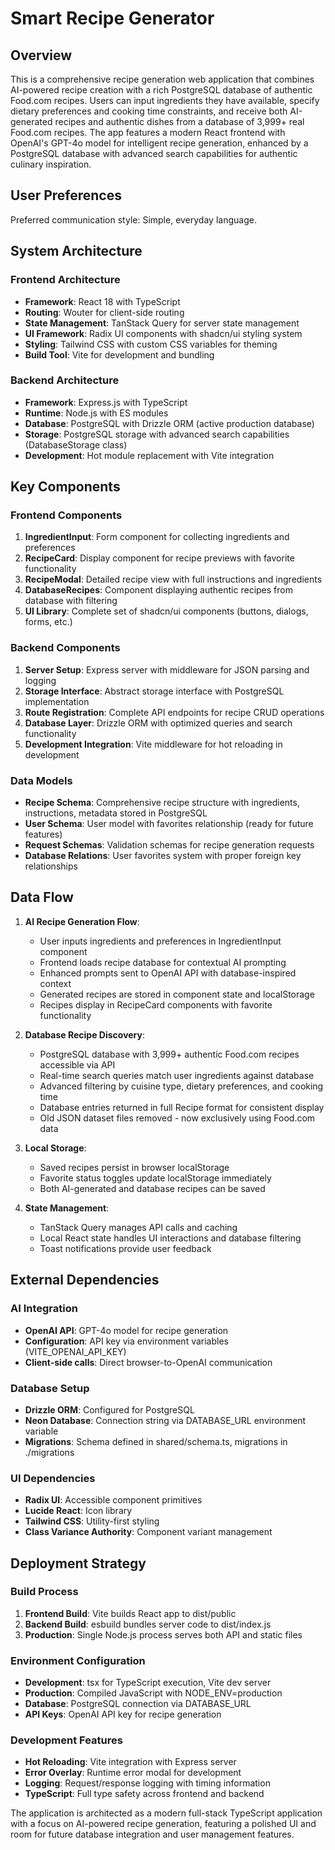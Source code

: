 # Smart Recipe Generator

## Overview

This is a comprehensive recipe generation web application that combines AI-powered recipe creation with a rich PostgreSQL database of authentic Food.com recipes. Users can input ingredients they have available, specify dietary preferences and cooking time constraints, and receive both AI-generated recipes and authentic dishes from a database of 3,999+ real Food.com recipes. The app features a modern React frontend with OpenAI's GPT-4o model for intelligent recipe generation, enhanced by a PostgreSQL database with advanced search capabilities for authentic culinary inspiration.

## User Preferences

Preferred communication style: Simple, everyday language.

## System Architecture

### Frontend Architecture
- **Framework**: React 18 with TypeScript
- **Routing**: Wouter for client-side routing
- **State Management**: TanStack Query for server state management
- **UI Framework**: Radix UI components with shadcn/ui styling system
- **Styling**: Tailwind CSS with custom CSS variables for theming
- **Build Tool**: Vite for development and bundling

### Backend Architecture
- **Framework**: Express.js with TypeScript
- **Runtime**: Node.js with ES modules
- **Database**: PostgreSQL with Drizzle ORM (active production database)
- **Storage**: PostgreSQL storage with advanced search capabilities (DatabaseStorage class)
- **Development**: Hot module replacement with Vite integration

## Key Components

### Frontend Components
1. **IngredientInput**: Form component for collecting ingredients and preferences
2. **RecipeCard**: Display component for recipe previews with favorite functionality
3. **RecipeModal**: Detailed recipe view with full instructions and ingredients
4. **DatabaseRecipes**: Component displaying authentic recipes from database with filtering
5. **UI Library**: Complete set of shadcn/ui components (buttons, dialogs, forms, etc.)

### Backend Components
1. **Server Setup**: Express server with middleware for JSON parsing and logging
2. **Storage Interface**: Abstract storage interface with PostgreSQL implementation
3. **Route Registration**: Complete API endpoints for recipe CRUD operations
4. **Database Layer**: Drizzle ORM with optimized queries and search functionality
5. **Development Integration**: Vite middleware for hot reloading in development

### Data Models
- **Recipe Schema**: Comprehensive recipe structure with ingredients, instructions, metadata stored in PostgreSQL
- **User Schema**: User model with favorites relationship (ready for future features)
- **Request Schemas**: Validation schemas for recipe generation requests
- **Database Relations**: User favorites system with proper foreign key relationships

## Data Flow

1. **AI Recipe Generation Flow**:
   - User inputs ingredients and preferences in IngredientInput component
   - Frontend loads recipe database for contextual AI prompting
   - Enhanced prompts sent to OpenAI API with database-inspired context
   - Generated recipes are stored in component state and localStorage
   - Recipes display in RecipeCard components with favorite functionality

2. **Database Recipe Discovery**:
   - PostgreSQL database with 3,999+ authentic Food.com recipes accessible via API
   - Real-time search queries match user ingredients against database
   - Advanced filtering by cuisine type, dietary preferences, and cooking time
   - Database entries returned in full Recipe format for consistent display
   - Old JSON dataset files removed - now exclusively using Food.com data

3. **Local Storage**:
   - Saved recipes persist in browser localStorage
   - Favorite status toggles update localStorage immediately
   - Both AI-generated and database recipes can be saved

4. **State Management**:
   - TanStack Query manages API calls and caching
   - Local React state handles UI interactions and database filtering
   - Toast notifications provide user feedback

## External Dependencies

### AI Integration
- **OpenAI API**: GPT-4o model for recipe generation
- **Configuration**: API key via environment variables (VITE_OPENAI_API_KEY)
- **Client-side calls**: Direct browser-to-OpenAI communication

### Database Setup
- **Drizzle ORM**: Configured for PostgreSQL
- **Neon Database**: Connection string via DATABASE_URL environment variable
- **Migrations**: Schema defined in shared/schema.ts, migrations in ./migrations

### UI Dependencies
- **Radix UI**: Accessible component primitives
- **Lucide React**: Icon library
- **Tailwind CSS**: Utility-first styling
- **Class Variance Authority**: Component variant management

## Deployment Strategy

### Build Process
1. **Frontend Build**: Vite builds React app to dist/public
2. **Backend Build**: esbuild bundles server code to dist/index.js
3. **Production**: Single Node.js process serves both API and static files

### Environment Configuration
- **Development**: tsx for TypeScript execution, Vite dev server
- **Production**: Compiled JavaScript with NODE_ENV=production
- **Database**: PostgreSQL connection via DATABASE_URL
- **API Keys**: OpenAI API key for recipe generation

### Development Features
- **Hot Reloading**: Vite integration with Express server
- **Error Overlay**: Runtime error modal for development
- **Logging**: Request/response logging with timing information
- **TypeScript**: Full type safety across frontend and backend

The application is architected as a modern full-stack TypeScript application with a focus on AI-powered recipe generation, featuring a polished UI and room for future database integration and user management features.
